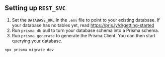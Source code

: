 ## Setting up `REST_SVC`

1. Set the `DATABASE_URL` in the `.env` file to point to your existing database. If your database has no tables yet, read https://pris.ly/d/getting-started
2. Run `prisma db` pull to turn your database schema into a Prisma schema.
3. Run `prisma generate` to generate the Prisma Client. You can then start querying your database.


```bash
npx prisma migrate dev
```